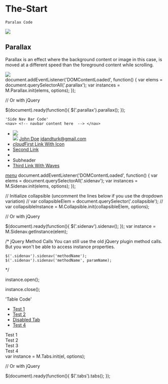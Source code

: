 # The-Start
`Paralax Code` 
<div class="parallax-container">
      <div class="parallax"><img src="images/parallax1.jpg"></div>
    </div>
    <div class="section white">
      <div class="row container">
        <h2 class="header">Parallax</h2>
        <p class="grey-text text-darken-3 lighten-3">Parallax is an effect where the background content or image in this case, is moved at a different speed than the foreground content while scrolling.</p>
      </div>
    </div>
    <div class="parallax-container">
      <div class="parallax"><img src="images/parallax2.jpg"></div>
    </div>
     document.addEventListener('DOMContentLoaded', function() {
    var elems = document.querySelectorAll('.parallax');
    var instances = M.Parallax.init(elems, options);
  });

  // Or with jQuery

  $(document).ready(function(){
    $('.parallax').parallax();
  });
    
    'Side Nav Bar Code'
    <nav> <!-- navbar content here  --> </nav>

  <ul id="slide-out" class="sidenav">
    <li><div class="user-view">
      <div class="background">
        <img src="images/office.jpg">
      </div>
      <a href="#user"><img class="circle" src="images/yuna.jpg"></a>
      <a href="#name"><span class="white-text name">John Doe</span></a>
      <a href="#email"><span class="white-text email">jdandturk@gmail.com</span></a>
    </div></li>
    <li><a href="#!"><i class="material-icons">cloud</i>First Link With Icon</a></li>
    <li><a href="#!">Second Link</a></li>
    <li><div class="divider"></div></li>
    <li><a class="subheader">Subheader</a></li>
    <li><a class="waves-effect" href="#!">Third Link With Waves</a></li>
  </ul>
  <a href="#" data-target="slide-out" class="sidenav-trigger"><i class="material-icons">menu</i></a>
   document.addEventListener('DOMContentLoaded', function() {
    var elems = document.querySelectorAll('.sidenav');
    var instances = M.Sidenav.init(elems, options);
  });

  // Initialize collapsible (uncomment the lines below if you use the dropdown variation)
  // var collapsibleElem = document.querySelector('.collapsible');
  // var collapsibleInstance = M.Collapsible.init(collapsibleElem, options);

  // Or with jQuery

  $(document).ready(function(){
    $('.sidenav').sidenav();
  });
  var instance = M.Sidenav.getInstance(elem);

  /* jQuery Method Calls
    You can still use the old jQuery plugin method calls.
    But you won't be able to access instance properties.

    $('.sidenav').sidenav('methodName');
    $('.sidenav').sidenav('methodName', paramName);
  */
  
  instance.open();
  
  instance.close();
  
  'Table Code'
  <div class="row">
    <div class="col s12">
      <ul class="tabs">
        <li class="tab col s3"><a href="#test1">Test 1</a></li>
        <li class="tab col s3"><a class="active" href="#test2">Test 2</a></li>
        <li class="tab col s3 disabled"><a href="#test3">Disabled Tab</a></li>
        <li class="tab col s3"><a href="#test4">Test 4</a></li>
      </ul>
    </div>
    <div id="test1" class="col s12">Test 1</div>
    <div id="test2" class="col s12">Test 2</div>
    <div id="test3" class="col s12">Test 3</div>
    <div id="test4" class="col s12">Test 4</div>
  </div>
        var instance = M.Tabs.init(el, options);

  // Or with jQuery

  $(document).ready(function(){
    $('.tabs').tabs();
  });
